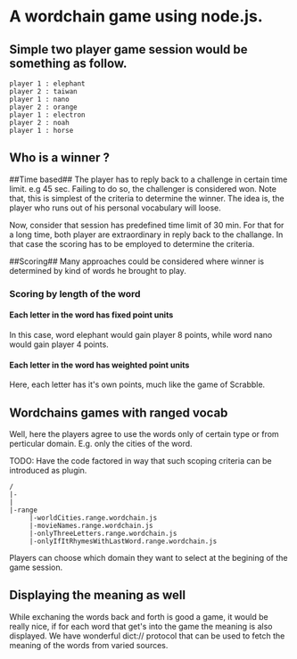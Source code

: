 A wordchain game using node.js.
==============================

Simple two player game session would be something as follow.
----------------------------------------------------------

	player 1 : elephant
	player 2 : taiwan
	player 1 : nano
	player 2 : orange 
	player 1 : electron
	player 2 : noah
	player 1 : horse

Who is a winner ?
-----------------

##Time based##
The player has to reply back to a challenge in certain time limit. e.g 45 sec. Failing to do so, the challenger is considered won.
Note that, this is simplest of the criteria to determine the winner. The idea is, the player who runs out of his personal vocabulary will loose.

Now, consider that session has predefined time limit of 30 min. For that for a long time, both player are extraordinary in reply back to the challange. In that case the scoring has to be employed to determine the criteria.

##Scoring##
Many approaches could be considered where winner is determined by kind of words he brought to play.
### Scoring by length of the word ###
#### Each letter in the word has fixed point units ####
In this case, word elephant would gain player 8 points, while word nano would gain player 4 points.	
#### Each letter in the word has weighted point units ####
Here, each letter has it's own points, much like the game of Scrabble.
	
Wordchains games with ranged vocab 
----------------------------------
Well, here the players agree to use the words only of certain type or from perticular domain. E.g. only the cities of the word.

TODO: Have the code factored in way that such scoping criteria can be introduced as plugin. 

	/
	|-
	|
	|-range
	     |-worldCities.range.wordchain.js
	     |-movieNames.range.wordchain.js
	     |-onlyThreeLetters.range.wordchain.js	
	     |-onlyIfItRhymesWithLastWord.range.wordchain.js	

Players can choose which domain they want to select at the begining of the game session.

Displaying the meaning as well
------------------------------

While exchaning the words back and forth is good a game, it would be really nice, if for each word that get's into the game the meaning is also displayed. We have wonderful dict:// protocol that can be used to fetch the meaning of the words from varied sources.









